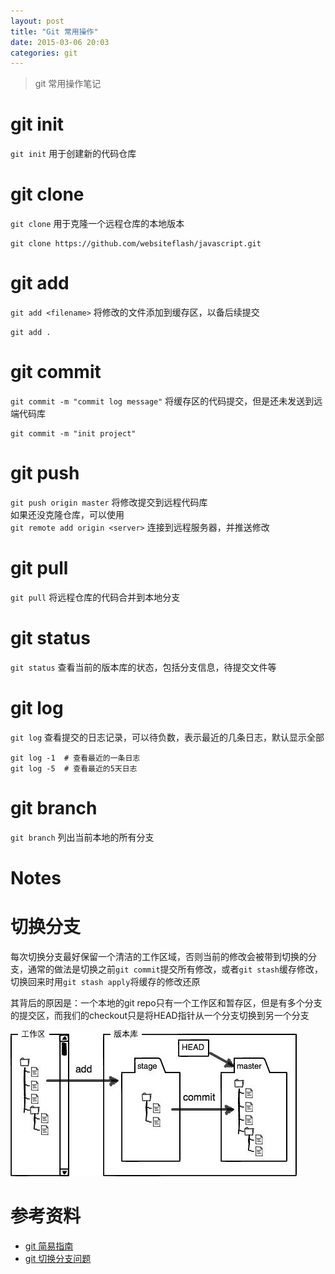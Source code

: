 ```yaml
---
layout: post
title: "Git 常用操作"
date: 2015-03-06 20:03
categories: git
---
```


> git 常用操作笔记

# git init

`git init` 用于创建新的代码仓库

# git clone

`git clone` 用于克隆一个远程仓库的本地版本

    git clone https://github.com/websiteflash/javascript.git

# git add

`git add <filename>` 将修改的文件添加到缓存区，以备后续提交

    git add .

# git commit

`git commit -m "commit log message"` 将缓存区的代码提交，但是还未发送到远端代码库

    git commit -m "init project"

# git push

`git push origin master` 将修改提交到远程代码库  
如果还没克隆仓库，可以使用  
`git remote add origin <server>` 连接到远程服务器，并推送修改  

# git pull

`git pull` 将远程仓库的代码合并到本地分支

# git status

`git status` 查看当前的版本库的状态，包括分支信息，待提交文件等

# git log

`git log` 查看提交的日志记录，可以待负数，表示最近的几条日志，默认显示全部

    git log -1  # 查看最近的一条日志
    git log -5  # 查看最近的5天日志

# git branch

`git branch` 列出当前本地的所有分支


# **Notes**

# 切换分支

每次切换分支最好保留一个清洁的工作区域，否则当前的修改会被带到切换的分支，通常的做法是切换之前`git commit`提交所有修改，或者`git stash`缓存修改，切换回来时用`git stash apply`将缓存的修改还原

其背后的原因是：一个本地的git repo只有一个工作区和暂存区，但是有多个分支的提交区，而我们的checkout只是将HEAD指针从一个分支切换到另一个分支

![img local][img-local]

# 参考资料

* [git 简易指南][git-guide]
* [git 切换分支问题][git-checkout]

[img-local]: /assets/images/git/local.png
[git-checkout]: http://segmentfault.com/q/1010000000156026
[git-guide]: http://www.bootcss.com/p/git-guide/